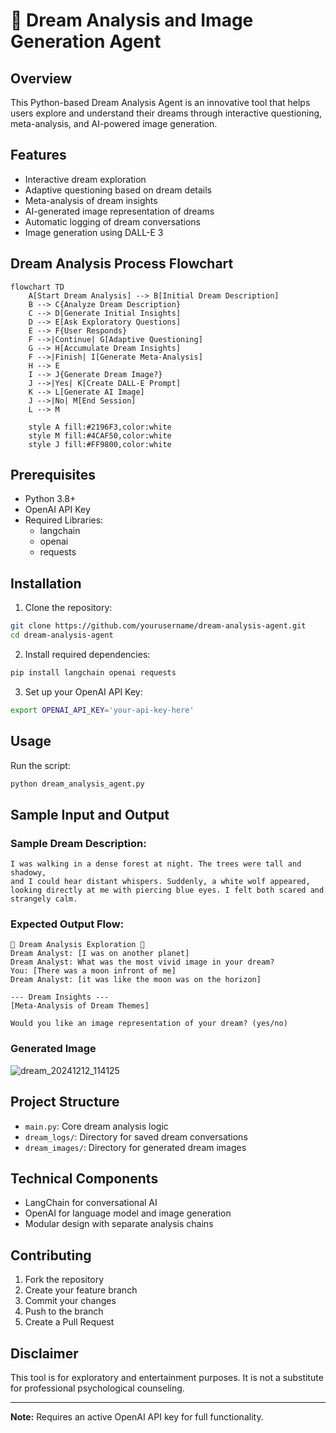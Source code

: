 # 🌙 Dream Analysis and Image Generation Agent

## Overview
This Python-based Dream Analysis Agent is an innovative tool that helps users explore and understand their dreams through interactive questioning, meta-analysis, and AI-powered image generation.

## Features
- Interactive dream exploration
- Adaptive questioning based on dream details
- Meta-analysis of dream insights
- AI-generated image representation of dreams
- Automatic logging of dream conversations
- Image generation using DALL-E 3

## Dream Analysis Process Flowchart

```mermaid
flowchart TD
    A[Start Dream Analysis] --> B[Initial Dream Description]
    B --> C{Analyze Dream Description}
    C --> D[Generate Initial Insights]
    D --> E[Ask Exploratory Questions]
    E --> F{User Responds}
    F -->|Continue| G[Adaptive Questioning]
    G --> H[Accumulate Dream Insights]
    F -->|Finish| I[Generate Meta-Analysis]
    H --> E
    I --> J{Generate Dream Image?}
    J -->|Yes| K[Create DALL-E Prompt]
    K --> L[Generate AI Image]
    J -->|No| M[End Session]
    L --> M
    
    style A fill:#2196F3,color:white
    style M fill:#4CAF50,color:white
    style J fill:#FF9800,color:white
```

## Prerequisites
- Python 3.8+
- OpenAI API Key
- Required Libraries:
  - langchain
  - openai
  - requests

## Installation

1. Clone the repository:
```bash
git clone https://github.com/yourusername/dream-analysis-agent.git
cd dream-analysis-agent
```

2. Install required dependencies:
```bash
pip install langchain openai requests
```

3. Set up your OpenAI API Key:
```bash
export OPENAI_API_KEY='your-api-key-here'
```

## Usage

Run the script:
```bash
python dream_analysis_agent.py
```

## Sample Input and Output

### Sample Dream Description:
```
I was walking in a dense forest at night. The trees were tall and shadowy, 
and I could hear distant whispers. Suddenly, a white wolf appeared, 
looking directly at me with piercing blue eyes. I felt both scared and 
strangely calm.
```

### Expected Output Flow:
```
🌙 Dream Analysis Exploration 🌙
Dream Analyst: [I was on another planet]
Dream Analyst: What was the most vivid image in your dream?
You: [There was a moon infront of me]
Dream Analyst: [it was like the moon was on the horizon]

--- Dream Insights ---
[Meta-Analysis of Dream Themes]

Would you like an image representation of your dream? (yes/no)
```

### Generated Image
![dream_20241212_114125](https://github.com/user-attachments/assets/20a15edf-b884-4254-b01a-04d01fc46974)


## Project Structure
- `main.py`: Core dream analysis logic
- `dream_logs/`: Directory for saved dream conversations
- `dream_images/`: Directory for generated dream images

## Technical Components
- LangChain for conversational AI
- OpenAI for language model and image generation
- Modular design with separate analysis chains

## Contributing
1. Fork the repository
2. Create your feature branch
3. Commit your changes
4. Push to the branch
5. Create a Pull Request



## Disclaimer
This tool is for exploratory and entertainment purposes. It is not a substitute for professional psychological counseling.

---

**Note:** Requires an active OpenAI API key for full functionality.
